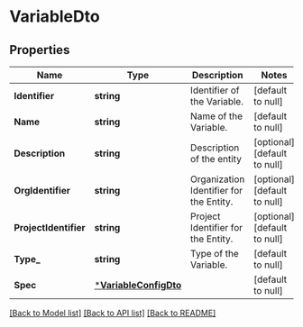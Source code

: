 # VariableDto

## Properties
Name | Type | Description | Notes
------------ | ------------- | ------------- | -------------
**Identifier** | **string** | Identifier of the Variable. | [default to null]
**Name** | **string** | Name of the Variable. | [default to null]
**Description** | **string** | Description of the entity | [optional] [default to null]
**OrgIdentifier** | **string** | Organization Identifier for the Entity. | [optional] [default to null]
**ProjectIdentifier** | **string** | Project Identifier for the Entity. | [optional] [default to null]
**Type_** | **string** | Type of the Variable. | [default to null]
**Spec** | [***VariableConfigDto**](VariableConfigDTO.md) |  | [default to null]

[[Back to Model list]](../README.md#documentation-for-models) [[Back to API list]](../README.md#documentation-for-api-endpoints) [[Back to README]](../README.md)

